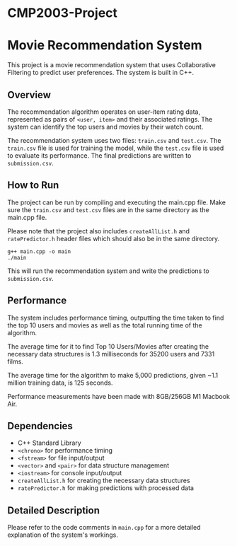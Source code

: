# CMP2003-Project
# Movie Recommendation System

This project is a movie recommendation system that uses Collaborative Filtering to predict user preferences. The system is built in C++.

## Overview

The recommendation algorithm operates on user-item rating data, represented as pairs of `<user, item>` and their associated ratings. The system can identify the top users and movies by their watch count.

The recommendation system uses two files: `train.csv` and `test.csv`. The `train.csv` file is used for training the model, while the `test.csv` file is used to evaluate its performance. The final predictions are written to `submission.csv`.

## How to Run

The project can be run by compiling and executing the main.cpp file. Make sure the `train.csv` and `test.csv` files are in the same directory as the main.cpp file.

Please note that the project also includes `createAllList.h` and `ratePredictor.h` header files which should also be in the same directory.

```
g++ main.cpp -o main
./main
```

This will run the recommendation system and write the predictions to `submission.csv`.

## Performance

The system includes performance timing, outputting the time taken to find the top 10 users and movies as well as the total running time of the algorithm.

The average time for it to find Top 10 Users/Movies after creating the necessary data structures is 1.3 milliseconds for 35200 users and 7331 films.

The average time for the algorithm to make 5,000 predictions, given ~1.1 million training data, is 125 seconds.

Performance measurements have been made with 8GB/256GB M1 Macbook Air.

## Dependencies

- C++ Standard Library
- `<chrono>` for performance timing
- `<fstream>` for file input/output
- `<vector>` and `<pair>` for data structure management
- `<iostream>` for console input/output
- `createAllList.h` for creating the necessary data structures
- `ratePredictor.h` for making predictions with processed data

## Detailed Description

Please refer to the code comments in `main.cpp` for a more detailed explanation of the system's workings.

